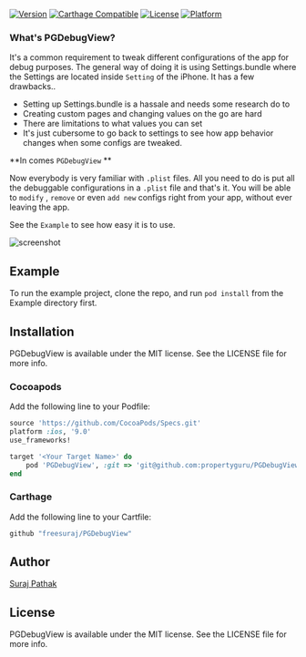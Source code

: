 
<!-- 
[![CI Status](http://img.shields.io/travis/freesuraj/PGDebugView.svg?style=flat)](https://travis-ci.org/freesuraj/PGDebugView) -->
[![Version](https://img.shields.io/cocoapods/v/PGDebugView.svg?style=flat)](http://cocoapods.org/pods/PGDebugView)
[![Carthage Compatible](https://img.shields.io/badge/Carthage-compatible-4BC51D.svg?style=flat)](https://github.com/Carthage/Carthage)
[![License](https://img.shields.io/cocoapods/l/PGDebugView.svg?style=flat)](http://cocoapods.org/pods/PGDebugView)
[![Platform](https://img.shields.io/cocoapods/p/PGDebugView.svg?style=flat)](http://cocoapods.org/pods/PGDebugView)

### What's PGDebugView?

It's a common requirement to tweak different configurations of the app for debug purposes. The general way of doing it is using Settings.bundle where the Settings are located inside `Setting` of the iPhone. It has a few drawbacks..

- Setting up Settings.bundle is a hassale and needs some research do to 
- Creating custom pages and changing values on the go are hard
- There are limitations to what values you can set
- It's just cubersome to go back to settings to see how app behavior changes when some configs are tweaked.

**In comes `PGDebugView` **

Now everybody is very familiar with `.plist` files. All you need to do is put all the debuggable configurations in a `.plist` file and that's it. You will be able to `modify` , `remove` or even `add new` configs right from your app, without ever leaving the app.

See the `Example` to see how easy it is to use.


![screenshot](https://github.com/freesuraj/PGDebugView/blob/master/Resources/pgdebugview_gif.gif)

## Example

To run the example project, clone the repo, and run `pod install` from the Example directory first.

## Installation

PGDebugView is available under the MIT license. See the LICENSE file for more info. 

### Cocoapods
Add the following line to your Podfile:

```ruby
source 'https://github.com/CocoaPods/Specs.git'
platform :ios, '9.0'
use_frameworks!

target '<Your Target Name>' do
    pod 'PGDebugView', :git => 'git@github.com:propertyguru/PGDebugView.git', :branch=> 'master'
end
```

### Carthage
Add the following line to your Cartfile:

```ruby
github "freesuraj/PGDebugView"
```

## Author

[Suraj Pathak](https://twitter.com/iOSCook)

## License

PGDebugView is available under the MIT license. See the LICENSE file for more info.


